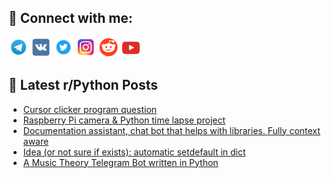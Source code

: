 ## 🔎 Connect with me:
[<img src="https://github.com/bullbesh/bullbesh/blob/main/images/Telegram.png" width="32" height="32" />](https://t.me/bullbesh)
[<img src="https://github.com/bullbesh/bullbesh/blob/main/images/VK.png" width="32" height="32" />](https://vk.com/bullbesh)
[<img src="https://github.com/bullbesh/bullbesh/blob/main/images/Twitter.png" width="32" height="32" />](https://twitter.com/bullbesh1)
[<img src="https://github.com/bullbesh/bullbesh/blob/main/images/Instagram.png" width="32" height="32" />](https://www.instagram.com/bullbesh)
[<img src="https://github.com/bullbesh/bullbesh/blob/main/images/Reddit.png" width="32" height="32" />](https://www.reddit.com/user/bullbesh)
[<img src="https://github.com/bullbesh/bullbesh/blob/main/images/YouTube.png" width="32" height="32" />](https://www.youtube.com/channel/UCtfjRs6uzgq5mfm8S06WTcg)

## 📕 Latest r/Python Posts
<!-- BLOG-POST-LIST:START -->
- [Cursor clicker program question](https://www.reddit.com/r/Python/comments/10q5lj5/cursor_clicker_program_question/)
- [Raspberry Pi camera &amp; Python time lapse project](https://www.reddit.com/r/Python/comments/10q59nr/raspberry_pi_camera_python_time_lapse_project/)
- [Documentation assistant, chat bot that helps with libraries. Fully context aware](https://www.reddit.com/r/Python/comments/10q4xn0/documentation_assistant_chat_bot_that_helps_with/)
- [Idea &lpar;or not sure if exists&rpar;: automatic setdefault in dict](https://www.reddit.com/r/Python/comments/10q4vdw/idea_or_not_sure_if_exists_automatic_setdefault/)
- [A Music Theory Telegram Bot written in Python](https://www.reddit.com/r/Python/comments/10q44dg/a_music_theory_telegram_bot_written_in_python/)
<!-- BLOG-POST-LIST:END -->
